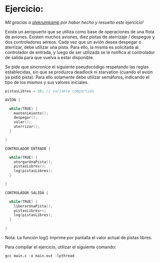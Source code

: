 # Ejercicio:

_Mil gracias a [alekrumkamp](https://github.com/alekrumkamp) por haber hecho y resuelto este ejercicio!_

Existe un aeropuerto que se utiliza como base de operaciones de una flota de aviones. Existen muchos aviones, diez
pistas de aterrizaje / despegue y dos controladores aéreos. Cada vez que un avión desea despegar o aterrizar, debe
utilizar una pista. Para ello, la misma es solicitada al controlador de entrada, y luego de ser utilizada se le notifica al
controlador de salida para que vuelva a estar disponible.

Se pide que sincronice el siguiente pseudo­código respetando las reglas establecidas, sin que se produzca deadlock ni
starvation (cuando el avión ya pidió pista). Para ello solamente debe utilizar semáforos, indicando el tipo de los mismos
y sus valores iniciales.

```C
pistasLibres = 10; // variable compartida

AVIÓN {

  while(TRUE) {
    mantenimiento();
    despegar();
    volar();
    aterrizar();
  }

}

CONTROLADOR ENTRADA {

  while(TRUE) {
    otorgarUnaPista();
    pistasLibres();
    log(pistasLibres);
  }

}

CONTROLADOR SALIDA {

  while(TRUE) {
    liberarUnaPista();
    pistasLibres++;
    log(pistasLibres);
  }

}
```

Nota: La función log() imprime por pantalla el valor actual de pistas libres.

Para compilar el ejercicio, utilizar el siguiente comando:

```
gcc main.c -o main.out -lpthread
```
